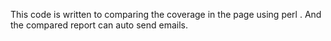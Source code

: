 This code is written to comparing the coverage in the page using perl .
And the compared report can auto send emails.
